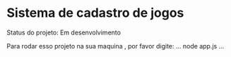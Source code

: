 <h1>Sistema de cadastro de jogos</h1>

Status do projeto: Em desenvolvimento

Para rodar esso projeto na sua maquina , por favor digite:
...
node app.js
...
